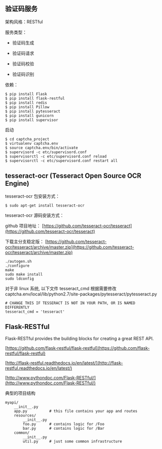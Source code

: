 ## 验证码服务

架构风格：RESTful

服务类型：

- 验证码生成

- 验证码请求

- 验证码校验

- 验证码识别

依赖：
```
$ pip install Flask
$ pip install flask-restful
$ pip install redis
$ pip install Pillow
$ pip install pytesseract
$ pip install gunicorn
$ pip install supervisor
```

启动
```
$ cd captcha_project
$ virtualenv captcha.env
$ source captcha.env/bin/activate
$ supervisord -c etc/supervisord.conf
$ supervisorctl -c etc/supervisord.conf reload
$ supervisorctl -c etc/supervisord.conf restart all
```

## tesseract-ocr (Tesseract Open Source OCR Engine)

tesseract-ocr 包安装方式：
```
$ sudo apt-get install tesseract-ocr
```

tesseract-ocr 源码安装方式：

github 项目地址：
[https://github.com/tesseract-ocr/tesseract](https://github.com/tesseract-ocr/tesseract)

下载主分支稳定版：
[https://github.com/tesseract-ocr/tesseract/archive/master.zip](https://github.com/tesseract-ocr/tesseract/archive/master.zip)

```
./autogen.sh
./configure
make
sudo make install
sudo ldconfig
```

对于非 linux 系统, 以下文件 tesseract_cmd 根据需要修改
captcha.env/local/lib/python2.7/site-packages/pytesseract/pytesseract.py
```
# CHANGE THIS IF TESSERACT IS NOT IN YOUR PATH, OR IS NAMED DIFFERENTLY
tesseract_cmd = 'tesseract'
```

## Flask-RESTful

Flask-RESTful provides the building blocks for creating a great REST API.

[https://github.com/flask-restful/flask-restful](https://github.com/flask-restful/flask-restful)

[http://flask-restful.readthedocs.io/en/latest/](http://flask-restful.readthedocs.io/en/latest/)

[http://www.pythondoc.com/Flask-RESTful/](http://www.pythondoc.com/Flask-RESTful/)

典型的项目结构
```
myapi/
    __init__.py
    app.py          # this file contains your app and routes
    resources/
        __init__.py
        foo.py      # contains logic for /Foo
        bar.py      # contains logic for /Bar
    common/
        __init__.py
        util.py     # just some common infrastructure
```
